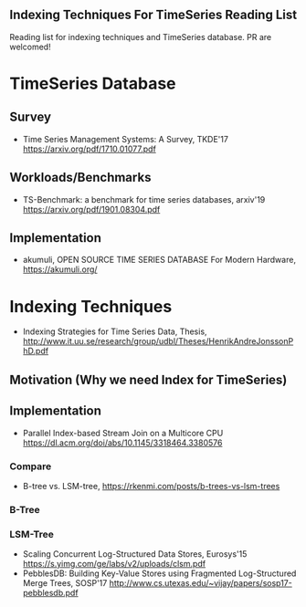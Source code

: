 Indexing Techniques For TimeSeries Reading List
-- 

Reading list for indexing techniques and TimeSeries database. PR are welcomed!

# TimeSeries Database

## Survey
- Time Series Management Systems: A Survey, TKDE'17 https://arxiv.org/pdf/1710.01077.pdf

## Workloads/Benchmarks
- TS-Benchmark: a benchmark for time series databases, arxiv'19 https://arxiv.org/pdf/1901.08304.pdf

## Implementation
- akumuli, OPEN SOURCE TIME SERIES DATABASE For Modern Hardware, https://akumuli.org/


# Indexing Techniques

- Indexing Strategies for Time Series Data, Thesis, http://www.it.uu.se/research/group/udbl/Theses/HenrikAndreJonssonPhD.pdf 

## Motivation (Why we need Index for TimeSeries)

## Implementation

- Parallel Index-based Stream Join on a Multicore CPU https://dl.acm.org/doi/abs/10.1145/3318464.3380576

### Compare

- B-tree vs. LSM-tree, https://rkenmi.com/posts/b-trees-vs-lsm-trees

### B-Tree

### LSM-Tree

- Scaling Concurrent Log-Structured Data Stores, Eurosys'15 https://s.yimg.com/ge/labs/v2/uploads/clsm.pdf
- PebblesDB: Building Key-Value Stores using Fragmented Log-Structured Merge Trees, SOSP'17 http://www.cs.utexas.edu/~vijay/papers/sosp17-pebblesdb.pdf
